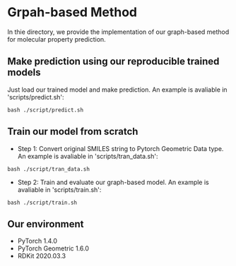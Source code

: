 # Grpah-based Method
In thie directory, we provide the implementation of our graph-based method for molecular property prediction.

## Make prediction using our reproducible trained models
Just load our trained model and make prediction. An example is avaliable in 'scripts/predict.sh':
```linux
bash ./script/predict.sh
```

## Train our model from scratch
* Step 1: Convert original SMILES string to Pytorch Geometric Data type. An example is avaliable in 'scripts/tran_data.sh':
```linux
bash ./script/tran_data.sh
```

* Step 2: Train and evaluate our graph-based model. An example is avaliable in 'scripts/train.sh':
```linux
bash ./script/train.sh
```


## Our environment
* PyTorch 1.4.0
* PyTorch Geometric 1.6.0
* RDKit 2020.03.3

